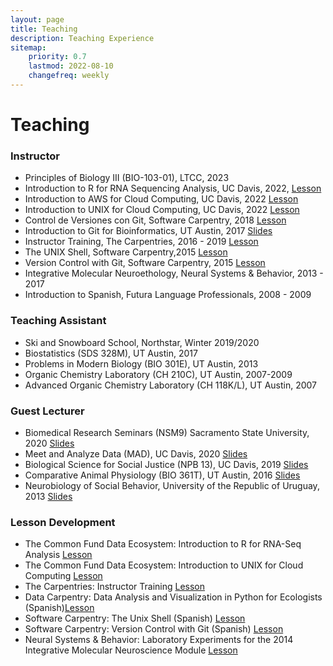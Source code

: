 ```yaml
---
layout: page
title: Teaching
description: Teaching Experience
sitemap:
    priority: 0.7
    lastmod: 2022-08-10
    changefreq: weekly
---
```


# Teaching


### Instructor 

- Principles of Biology III (BIO-103-01), LTCC, 2023
- Introduction to R for RNA Sequencing Analysis, UC Davis, 2022,   [Lesson](https://training.nih-cfde.org/en/latest/General-Tools/R-for-RNA-Seq/)
- Introduction to AWS for Cloud Computing, UC Davis, 2022 [Lesson](https://training.nih-cfde.org/en/latest/Cloud-Platforms/Introduction-to-AWS/)
- Introduction to UNIX for Cloud Computing, UC Davis, 2022 [Lesson](https://training.nih-cfde.org/en/latest/General-Tools/UNIX/)    
- Control de Versiones con Git, Software Carpentry, 2018 [Lesson](https://swcarpentry.github.io/git-novice-es/)
- Introduction to Git for Bioinformatics, UT Austin, 2017 [Slides](https://www.slideshare.net/raynamharris/version-control-with-github-for-bioinformatics?qid=34d1014b-2c8a-4fc7-a76c-74517375570c&v=&b=&from_search=1)
- Instructor Training, The Carpentries, 2016 - 2019 [Lesson](https://carpentries.github.io/instructor-training/)
- The UNIX Shell, Software Carpentry,2015 [Lesson](https://swcarpentry.github.io/shell-novice/) 
- Version Control with Git, Software Carpentry, 2015 [Lesson](https://swcarpentry.github.io/git-novice/)  
- Integrative Molecular Neuroethology, Neural Systems & Behavior, 2013 - 2017
- Introduction to Spanish, Futura Language Professionals, 2008 - 2009


### Teaching Assistant

- Ski and Snowboard School, Northstar, Winter 2019/2020 
- Biostatistics (SDS 328M), UT Austin, 2017 
- Problems in Modern Biology (BIO 301E), UT Austin, 2013 
- Organic Chemistry Laboratory (CH 210C), UT Austin, 2007-2009 
- Advanced Organic Chemistry Laboratory (CH 118K/L), UT Austin, 2007 

### Guest Lecturer

- Biomedical Research Seminars (NSM9) Sacramento State University, 2020 [Slides](https://speakerdeck.com/raynamharris/a-journey-in-omics-research-from-the-bottom-of-the-ocean-to-the-top-of-a-mountain)
- Meet and Analyze Data (MAD), UC Davis, 2020 [Slides](https://speakerdeck.com/raynamharris/life-lessons-and-scientific-insight-from-methods-hypothesis-and-data-driven-research)
- Biological Science for Social Justice (NPB 13), UC Davis, 2019 [Slides](https://speakerdeck.com/raynamharris/biological-science-for-social-justice-democratizing-data-science)
- Comparative Animal Physiology (BIO 361T), UT Austin, 2016 [Slides](https://www.slideshare.net/raynamharris/evolution-of-social-brains)
- Neurobiology of Social Behavior, University of the Republic of Uruguay, 2013 [Slides](https://www.slideshare.net/raynamharris/time-and-money-techniques-for-neural-gene-expression-profiling?qid=54595bce-1803-439f-befd-c864596ed79c&v=&b=&from_search=6)

### Lesson Development 

- The Common Fund Data Ecosystem: Introduction to R for RNA-Seq Analysis [Lesson](https://training.nih-cfde.org/en/latest/General-Tools/R-for-RNA-Seq/)
- The Common Fund Data Ecosystem: Introduction to UNIX for Cloud Computing [Lesson](https://training.nih-cfde.org/en/latest/General-Tools/UNIX/)  
- The Carpentries: Instructor Training [Lesson](https://carpentries.github.io/instructor-training/)
- Data Carpentry: Data Analysis and Visualization in Python for Ecologists (Spanish)[Lesson](https://datacarpentry.org/python-ecology-lesson-es/index.html)
- Software Carpentry: The Unix Shell (Spanish) [Lesson](https://swcarpentry.github.io/shell-novice-es/) 
- Software Carpentry: Version Control with Git (Spanish) [Lesson](https://swcarpentry.github.io/git-novice-es/) 
- Neural Systems & Behavior: Laboratory Experiments for the 2014 Integrative Molecular Neuroscience Module [Lesson](https://github.com/raynamharris/2014_NSBLabManual)


